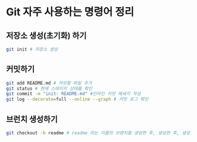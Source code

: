 # Git 자주 사용하는 명령어 정리

## 저장소 생성(초기화) 하기
```bash
git init # 저장소 생성
```

## 커밋하기
```bash
git add README.md # 커밋할 파일 추가
git status # 현재 스테이지 상태를 확인
git commit -m "init: README.md" #인라인 커밋 메세지 작성
git log --decorate=full --online --graph # 커밋 로그 확인
```
## 브런치 생성하기
```bash
git checkout -b readme # readme 라는 이름의 브랜치를 생성한 후, 생성한 후, 생성된 브렌치로 체크아웃
```